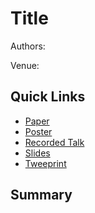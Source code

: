 # Title

Authors:   

Venue: 

## Quick Links

- [Paper](paper.pdf)
- [Poster](poster.pdf)
- [Recorded Talk]()
- [Slides](slides.pdf)
- [Tweeprint]()


## Summary